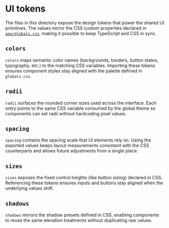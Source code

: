 # UI tokens

The files in this directory expose the design tokens that power the shared UI primitives. The values mirror the CSS custom properties declared in [`app/globals.css`](../app/globals.css), making it possible to keep TypeScript and CSS in sync.

## `colors`

`colors` maps semantic color names (backgrounds, borders, button states, typography, etc.) to the matching CSS variables. Importing these tokens ensures component styles stay aligned with the palette defined in `globals.css`.

## `radii`

`radii` surfaces the rounded corner sizes used across the interface. Each entry points to the same CSS variable consumed by the global theme so components can set radii without hardcoding pixel values.

## `spacing`

`spacing` contains the spacing scale that UI elements rely on. Using the exported values keeps layout measurements consistent with the CSS counterparts and allows future adjustments from a single place.

## `sizes`

`sizes` exposes the fixed control heights (like button sizing) declared in CSS. Referencing these tokens ensures inputs and buttons stay aligned when the underlying values shift.

## `shadows`

`shadows` mirrors the shadow presets defined in CSS, enabling components to reuse the same elevation treatments without duplicating raw values.
